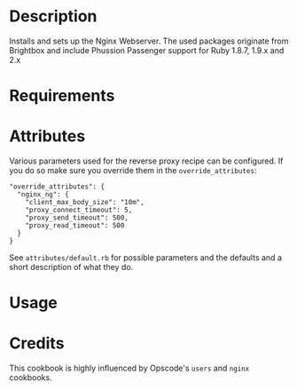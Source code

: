 Description
===========

Installs and sets up the Nginx Webserver. The used packages originate from
Brightbox and include Phussion Passenger support for Ruby 1.8.7, 1.9.x and 2.x

Requirements
============

Attributes
==========

Various parameters used for the reverse proxy recipe can be configured.
If you do so make sure you override them in the `override_attributes`:

    "override_attributes": {
      "nginx_ng": {
        "client_max_body_size": "10m",
        "proxy_connect_timeout": 5,
        "proxy_send_timeout": 500,
        "proxy_read_timeout": 500
      }
    }

See `attributes/default.rb` for possible parameters and the defaults and
a short description of what they do.

Usage
=====


Credits
=======

This cookbook is highly influenced by Opscode's `users` and `nginx` cookbooks.

